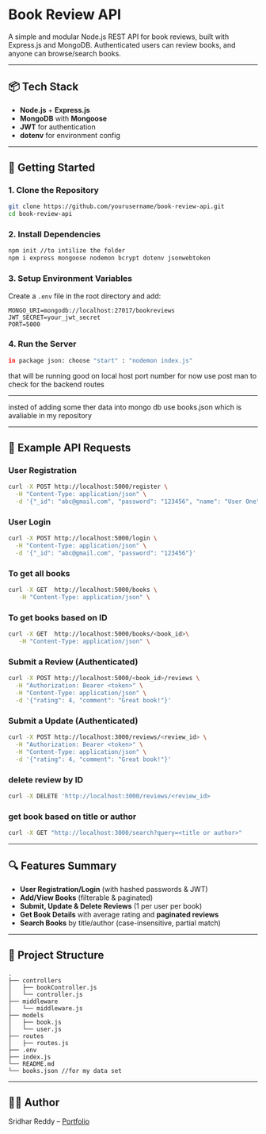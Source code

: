 # Book Review API

A simple and modular Node.js REST API for book reviews, built with Express.js and MongoDB. Authenticated users can review books, and anyone can browse/search books.

---

## 📦 Tech Stack

* **Node.js** + **Express.js**
* **MongoDB** with **Mongoose**
* **JWT** for authentication
* **dotenv** for environment config

---

## 🚀 Getting Started

### 1. Clone the Repository

```bash
git clone https://github.com/yourusername/book-review-api.git
cd book-review-api
```

### 2. Install Dependencies

```bash
npm init //to intilize the folder 
npm i express mongoose nodemon bcrypt dotenv jsonwebtoken
```

### 3. Setup Environment Variables

Create a `.env` file in the root directory and add:

```env
MONGO_URI=mongodb://localhost:27017/bookreviews
JWT_SECRET=your_jwt_secret
PORT=5000
```

### 4. Run the Server

```bash
in package json: choose "start" : "nodemon index.js" 

```
that will be running good on local host port number for now use post man to check for the backend routes 

---
insted of adding some ther data into mongo db use books.json which is avaliable in my repository 

---

## 🧪 Example API Requests

### User Registration

```bash
curl -X POST http://localhost:5000/register \
  -H "Content-Type: application/json" \
  -d '{"_id": "abc@gmail.com", "password": "123456", "name": "User One"}'
```

### User Login

```bash
curl -X POST http://localhost:5000/login \
  -H "Content-Type: application/json" \
  -d '{"_id": "abc@gmail.com", "password": "123456"}'
```


### To get all books
```bash 
curl -X GET  http://localhost:5000/books \
   -H "Content-Type: application/json" \
```
### To get books based on ID
```bash 
curl -X GET  http://localhost:5000/books/<book_id>\
   -H "Content-Type: application/json" \
```


### Submit a Review (Authenticated)

```bash
curl -X POST http://localhost:5000/<book_id>/reviews \
  -H "Authorization: Bearer <token>" \
  -H "Content-Type: application/json" \
  -d '{"rating": 4, "comment": "Great book!"}'
```

### Submit a Update (Authenticated)

```bash
curl -X POST http://localhost:3000/reviews/<review_id> \
  -H "Authorization: Bearer <token>" \
  -H "Content-Type: application/json" \
  -d '{"rating": 4, "comment": "Great book!"}'
```

### delete review by ID 

```bash
curl -X DELETE 'http://localhost:3000/reviews/<review_id>
```

### get book based on title or author 
```bash 
curl -X GET "http://localhost:3000/search?query=<title or author>"
```
---

## 🔍 Features Summary

* **User Registration/Login** (with hashed passwords & JWT)
* **Add/View Books** (filterable & paginated)
* **Submit, Update & Delete Reviews** (1 per user per book)
* **Get Book Details** with average rating and **paginated reviews**
* **Search Books** by title/author (case-insensitive, partial match)


---

## 📂 Project Structure

```
.
├── controllers
│   ├── bookController.js
│   └── controller.js
├── middleware
│   └── middleware.js
├── models
│   ├── book.js
│   └── user.js
├── routes
│   ├── routes.js
├── .env
├── index.js
└── README.md
└── books.json //for my data set 
```



---

## 🧑‍💻 Author

Sridhar Reddy – [Portfolio](https://sridhars-portfolio.netlify.app/)




